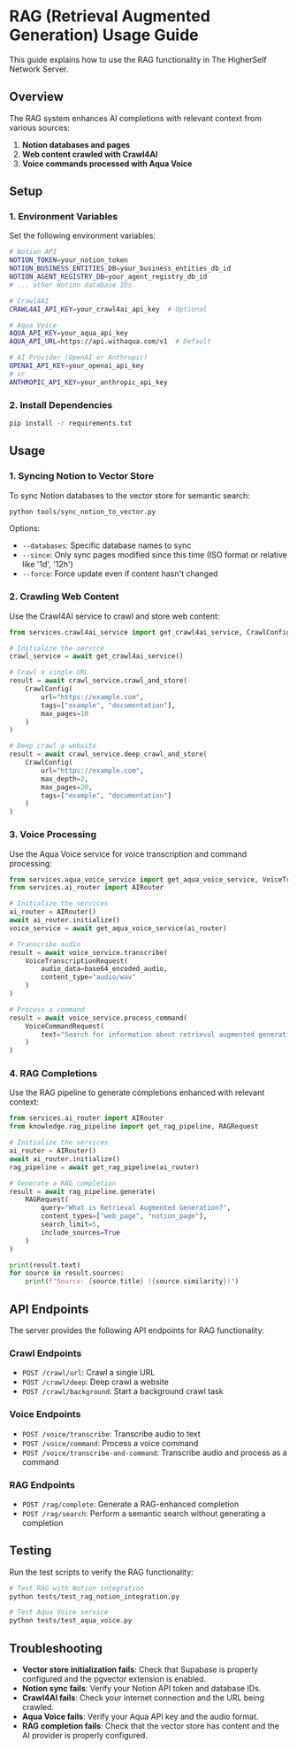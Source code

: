 # RAG (Retrieval Augmented Generation) Usage Guide

This guide explains how to use the RAG functionality in The HigherSelf Network Server.

## Overview

The RAG system enhances AI completions with relevant context from various sources:

1. **Notion databases and pages**
2. **Web content crawled with Crawl4AI**
3. **Voice commands processed with Aqua Voice**

## Setup

### 1. Environment Variables

Set the following environment variables:

```bash
# Notion API
NOTION_TOKEN=your_notion_token
NOTION_BUSINESS_ENTITIES_DB=your_business_entities_db_id
NOTION_AGENT_REGISTRY_DB=your_agent_registry_db_id
# ... other Notion database IDs

# Crawl4AI
CRAWL4AI_API_KEY=your_crawl4ai_api_key  # Optional

# Aqua Voice
AQUA_API_KEY=your_aqua_api_key
AQUA_API_URL=https://api.withaqua.com/v1  # Default

# AI Provider (OpenAI or Anthropic)
OPENAI_API_KEY=your_openai_api_key
# or
ANTHROPIC_API_KEY=your_anthropic_api_key
```

### 2. Install Dependencies

```bash
pip install -r requirements.txt
```

## Usage

### 1. Syncing Notion to Vector Store

To sync Notion databases to the vector store for semantic search:

```bash
python tools/sync_notion_to_vector.py
```

Options:
- `--databases`: Specific database names to sync
- `--since`: Only sync pages modified since this time (ISO format or relative like '1d', '12h')
- `--force`: Force update even if content hasn't changed

### 2. Crawling Web Content

Use the Crawl4AI service to crawl and store web content:

```python
from services.crawl4ai_service import get_crawl4ai_service, CrawlConfig

# Initialize the service
crawl_service = await get_crawl4ai_service()

# Crawl a single URL
result = await crawl_service.crawl_and_store(
    CrawlConfig(
        url="https://example.com",
        tags=["example", "documentation"],
        max_pages=10
    )
)

# Deep crawl a website
result = await crawl_service.deep_crawl_and_store(
    CrawlConfig(
        url="https://example.com",
        max_depth=2,
        max_pages=20,
        tags=["example", "documentation"]
    )
)
```

### 3. Voice Processing

Use the Aqua Voice service for voice transcription and command processing:

```python
from services.aqua_voice_service import get_aqua_voice_service, VoiceTranscriptionRequest
from services.ai_router import AIRouter

# Initialize the services
ai_router = AIRouter()
await ai_router.initialize()
voice_service = await get_aqua_voice_service(ai_router)

# Transcribe audio
result = await voice_service.transcribe(
    VoiceTranscriptionRequest(
        audio_data=base64_encoded_audio,
        content_type="audio/wav"
    )
)

# Process a command
result = await voice_service.process_command(
    VoiceCommandRequest(
        text="Search for information about retrieval augmented generation"
    )
)
```

### 4. RAG Completions

Use the RAG pipeline to generate completions enhanced with relevant context:

```python
from services.ai_router import AIRouter
from knowledge.rag_pipeline import get_rag_pipeline, RAGRequest

# Initialize the services
ai_router = AIRouter()
await ai_router.initialize()
rag_pipeline = await get_rag_pipeline(ai_router)

# Generate a RAG completion
result = await rag_pipeline.generate(
    RAGRequest(
        query="What is Retrieval Augmented Generation?",
        content_types=["web_page", "notion_page"],
        search_limit=5,
        include_sources=True
    )
)

print(result.text)
for source in result.sources:
    print(f"Source: {source.title} ({source.similarity})")
```

## API Endpoints

The server provides the following API endpoints for RAG functionality:

### Crawl Endpoints

- `POST /crawl/url`: Crawl a single URL
- `POST /crawl/deep`: Deep crawl a website
- `POST /crawl/background`: Start a background crawl task

### Voice Endpoints

- `POST /voice/transcribe`: Transcribe audio to text
- `POST /voice/command`: Process a voice command
- `POST /voice/transcribe-and-command`: Transcribe audio and process as a command

### RAG Endpoints

- `POST /rag/complete`: Generate a RAG-enhanced completion
- `POST /rag/search`: Perform a semantic search without generating a completion

## Testing

Run the test scripts to verify the RAG functionality:

```bash
# Test RAG with Notion integration
python tests/test_rag_notion_integration.py

# Test Aqua Voice service
python tests/test_aqua_voice.py
```

## Troubleshooting

- **Vector store initialization fails**: Check that Supabase is properly configured and the pgvector extension is enabled.
- **Notion sync fails**: Verify your Notion API token and database IDs.
- **Crawl4AI fails**: Check your internet connection and the URL being crawled.
- **Aqua Voice fails**: Verify your Aqua API key and the audio format.
- **RAG completion fails**: Check that the vector store has content and the AI provider is properly configured.
